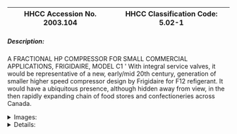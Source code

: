 | **HHCC Accession No. 2003.104** |**HHCC Classification Code:  5.02-1**|
| ----------- | ----------- |
##### Description:
A FRACTIONAL HP COMPRESSOR FOR SMALL COMMERCIAL APPLICATIONS, FRIGIDAIRE, MODEL C1 ' With integral service valves, it would be representative of a new, early/mid 20th century, generation of smaller higher speed compressor design by Frigidaire for F12 refigerant. It would have a ubiquitous presence, although hidden away from view, in the then rapidly expanding chain of food stores and confectioneries across Canada.


<details>
	<summary>Images:</summary>
<div class="gallery gallery-wrapper--full" contenteditable="false" data-is-empty="false" data-translation="Add images" data-columns="6">
<figure class="gallery__item"><a href="#DOMAIN_NAME#gallery/5.02-1.jpg" data-size="768x512"><img src="#DOMAIN_NAME#gallery/5.02-1-thumbnail.jpg" alt=""></a></figure>
</div>
</details>


<details>
	<summary>Details:</summary>

##### Group:
5.02 Refrigerating and Air Conditioning Compressors - Commercial

##### Make:
Frigidaire

##### Manufacturer:
Frigidaire Div. General Motors Corp

##### Model:
C1

##### Serial No.:
Block No's: 636985;30-20?;

##### Size:


##### Weight:


##### Circa:


##### Rating:
Exhibit, education, and research quality, illustrating the design and construction of early, mid 20th century compressors by a market leader in the engineering and manufacture of refrigeration machinery.

##### Patent Date/Number:


##### Provenance:
From York County (York Region) Ontario, once a rich agricultural hinterlands, attracting early settlement in the last years of the 18th century. Located on the north slopes of the Oak Ridges Moraine, within 20 miles of Toronto, the County would also attract early ex-urban development, to be come a wealthy market place for the emerging household and consumer technologies of the early and mid 20th century. 

This artifact was discovered in the 1950's in the used stock of T. H. Oliver, Refrigeration and Electric Sales and Service, Aurora, Ontario, an early worker in the field of agricultural, industrial and consumer technology.

##### Type and Design:


##### Construction:


##### Material:


##### Special Features:


##### Accessories:


##### Capacities:


##### Performance Characteristics:


##### Operation:


##### Control and Regulation:


##### Targeted Market Segment:


##### Consumer Acceptance:


##### Merchandising:


##### Market Price:


##### Technological Significance:


##### Industrial Significance:


##### Socio-economic Significance:


##### Socio-cultural Significance:


##### Donor:
G. Leslie Oliver, The T. H. Oliver HVACR Collection

##### HHCC Storage Location:


##### Tracking:


##### Bibliographic References:


##### Notes:


##### Related Reports:

</details>
